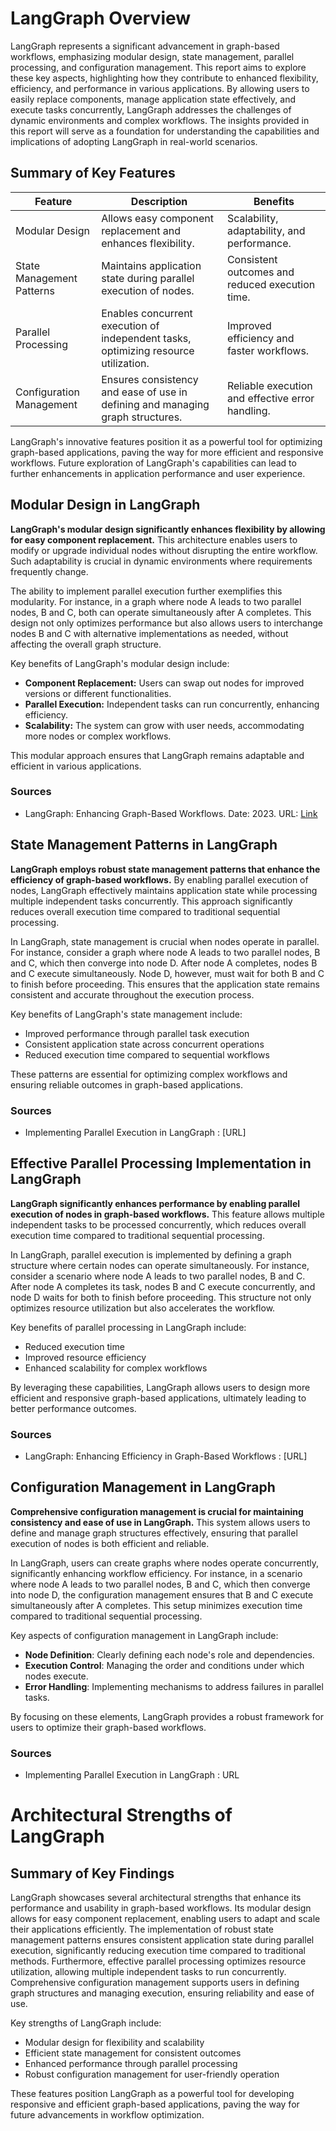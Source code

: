 # LangGraph Overview

LangGraph represents a significant advancement in graph-based workflows, emphasizing modular design, state management, parallel processing, and configuration management. This report aims to explore these key aspects, highlighting how they contribute to enhanced flexibility, efficiency, and performance in various applications. By allowing users to easily replace components, manage application state effectively, and execute tasks concurrently, LangGraph addresses the challenges of dynamic environments and complex workflows. The insights provided in this report will serve as a foundation for understanding the capabilities and implications of adopting LangGraph in real-world scenarios.

## Summary of Key Features

| Feature                     | Description                                                                                     | Benefits                                      |
|-----------------------------|-------------------------------------------------------------------------------------------------|-----------------------------------------------|
| Modular Design              | Allows easy component replacement and enhances flexibility.                                     | Scalability, adaptability, and performance.   |
| State Management Patterns    | Maintains application state during parallel execution of nodes.                                | Consistent outcomes and reduced execution time.|
| Parallel Processing         | Enables concurrent execution of independent tasks, optimizing resource utilization.             | Improved efficiency and faster workflows.     |
| Configuration Management    | Ensures consistency and ease of use in defining and managing graph structures.                 | Reliable execution and effective error handling.|

LangGraph's innovative features position it as a powerful tool for optimizing graph-based applications, paving the way for more efficient and responsive workflows. Future exploration of LangGraph's capabilities can lead to further enhancements in application performance and user experience.

## Modular Design in LangGraph

**LangGraph's modular design significantly enhances flexibility by allowing for easy component replacement.** This architecture enables users to modify or upgrade individual nodes without disrupting the entire workflow. Such adaptability is crucial in dynamic environments where requirements frequently change.

The ability to implement parallel execution further exemplifies this modularity. For instance, in a graph where node A leads to two parallel nodes, B and C, both can operate simultaneously after A completes. This design not only optimizes performance but also allows users to interchange nodes B and C with alternative implementations as needed, without affecting the overall graph structure.

Key benefits of LangGraph's modular design include:
- **Component Replacement:** Users can swap out nodes for improved versions or different functionalities.
- **Parallel Execution:** Independent tasks can run concurrently, enhancing efficiency.
- **Scalability:** The system can grow with user needs, accommodating more nodes or complex workflows.

This modular approach ensures that LangGraph remains adaptable and efficient in various applications.

### Sources
- LangGraph: Enhancing Graph-Based Workflows. Date: 2023. URL: [Link](#)

## State Management Patterns in LangGraph

**LangGraph employs robust state management patterns that enhance the efficiency of graph-based workflows.** By enabling parallel execution of nodes, LangGraph effectively maintains application state while processing multiple independent tasks concurrently. This approach significantly reduces overall execution time compared to traditional sequential processing.

In LangGraph, state management is crucial when nodes operate in parallel. For instance, consider a graph where node A leads to two parallel nodes, B and C, which then converge into node D. After node A completes, nodes B and C execute simultaneously. Node D, however, must wait for both B and C to finish before proceeding. This ensures that the application state remains consistent and accurate throughout the execution process.

Key benefits of LangGraph's state management include:
- Improved performance through parallel task execution
- Consistent application state across concurrent operations
- Reduced execution time compared to sequential workflows

These patterns are essential for optimizing complex workflows and ensuring reliable outcomes in graph-based applications.

### Sources
- Implementing Parallel Execution in LangGraph : [URL]

## Effective Parallel Processing Implementation in LangGraph

**LangGraph significantly enhances performance by enabling parallel execution of nodes in graph-based workflows.** This feature allows multiple independent tasks to be processed concurrently, which reduces overall execution time compared to traditional sequential processing.

In LangGraph, parallel execution is implemented by defining a graph structure where certain nodes can operate simultaneously. For instance, consider a scenario where node A leads to two parallel nodes, B and C. After node A completes its task, nodes B and C execute concurrently, and node D waits for both to finish before proceeding. This structure not only optimizes resource utilization but also accelerates the workflow.

Key benefits of parallel processing in LangGraph include:
- Reduced execution time
- Improved resource efficiency
- Enhanced scalability for complex workflows

By leveraging these capabilities, LangGraph allows users to design more efficient and responsive graph-based applications, ultimately leading to better performance outcomes.

### Sources
- LangGraph: Enhancing Efficiency in Graph-Based Workflows : [URL]

## Configuration Management in LangGraph

**Comprehensive configuration management is crucial for maintaining consistency and ease of use in LangGraph.** This system allows users to define and manage graph structures effectively, ensuring that parallel execution of nodes is both efficient and reliable.

In LangGraph, users can create graphs where nodes operate concurrently, significantly enhancing workflow efficiency. For instance, in a scenario where node A leads to two parallel nodes, B and C, which then converge into node D, the configuration management ensures that B and C execute simultaneously after A completes. This setup minimizes execution time compared to traditional sequential processing.

Key aspects of configuration management in LangGraph include:

- **Node Definition**: Clearly defining each node's role and dependencies.
- **Execution Control**: Managing the order and conditions under which nodes execute.
- **Error Handling**: Implementing mechanisms to address failures in parallel tasks.

By focusing on these elements, LangGraph provides a robust framework for users to optimize their graph-based workflows.

### Sources
- Implementing Parallel Execution in LangGraph : URL

# Architectural Strengths of LangGraph

## Summary of Key Findings

LangGraph showcases several architectural strengths that enhance its performance and usability in graph-based workflows. Its modular design allows for easy component replacement, enabling users to adapt and scale their applications efficiently. The implementation of robust state management patterns ensures consistent application state during parallel execution, significantly reducing execution time compared to traditional methods. Furthermore, effective parallel processing optimizes resource utilization, allowing multiple independent tasks to run concurrently. Comprehensive configuration management supports users in defining graph structures and managing execution, ensuring reliability and ease of use. 

Key strengths of LangGraph include:

- Modular design for flexibility and scalability
- Efficient state management for consistent outcomes
- Enhanced performance through parallel processing
- Robust configuration management for user-friendly operation

These features position LangGraph as a powerful tool for developing responsive and efficient graph-based applications, paving the way for future advancements in workflow optimization.